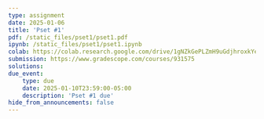 ```yaml
---
type: assignment
date: 2025-01-06
title: 'Pset #1'
pdf: /static_files/pset1/pset1.pdf
ipynb: /static_files/pset1/pset1.ipynb
colab: https://colab.research.google.com/drive/1gNZkGePLZmH9uGdjhroxkYe_GXA5KDSy
submission: https://www.gradescope.com/courses/931575
solutions:
due_event:
    type: due
    date: 2025-01-10T23:59:00-05:00
    description: 'Pset #1 due'
hide_from_announcements: false
---
```

